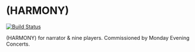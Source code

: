 (HARMONY)
=========

[![Build Status](
    https://api.travis-ci.org/trevorbaca/harmony.svg)](
    https://api.travis-ci.org/trevorbaca/harmony)
<!---
[![Code style: black](
    https://img.shields.io/badge/code%20style-black-000000.svg)](
    https://github.com/ambv/black)
-->

(HARMONY) for narrator & nine players. Commissioned by Monday Evening Concerts.
